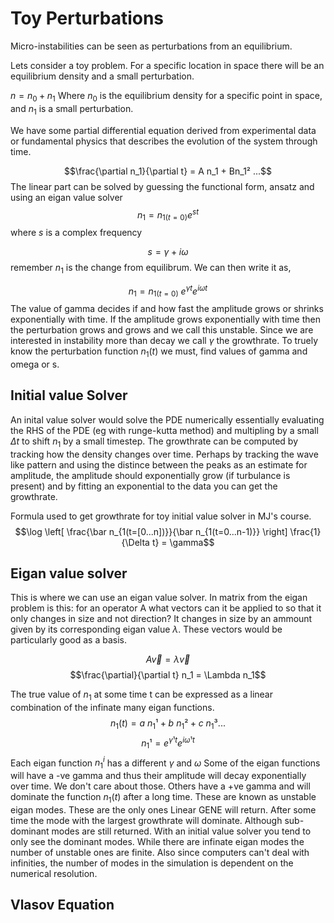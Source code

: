 # Toy Perturbations
Micro-instabilities can be seen as perturbations from an equilibrium. 

Lets consider a toy problem. For a specific location in space there will be an equilibrium density and a small perturbation.

$n = n_0 + n_1$ 
Where $n_0$ is the equilibrium density for a specific point in space, and $n_1$ is a small perturbation.

We have some partial differential equation derived from experimental data or fundamental physics that describes the evolution of the system through time.

$$\frac{\partial n_1}{\partial t} = A n_1 + Bn_1² ...$$
The linear part can be solved by guessing the functional form, ansatz and using an eigan value solver
$$
n_1 = n_{1(t=0)} e^{st}
$$
where $s$ is a complex frequency

$$s = \gamma + i \omega$$
remember $n_1$ is the change from equilibrum. We can then write it as,

$$n_1 = n_{1(t=0)} \ e^{\gamma t} e^{i\omega t}$$
The value of gamma decides if and how fast the amplitude grows or shrinks exponentially with time. If the amplitude grows exponentially with time then the perturbation grows and grows and we call this unstable. Since we are interested in instability more than decay we call $\gamma$ the growthrate. To truely know the perturbation function $n_1(t)$ we must, find values of gamma and omega or s. 

## Initial value Solver
An inital value solver would solve the PDE numerically essentially evaluating the RHS of the PDE (eg with runge-kutta method) and multipling by a small $\Delta t$ to shift $n_1$ by a small timestep. The growthrate can be computed by tracking how the density changes over time. Perhaps by tracking the wave like pattern and using the distince between the peaks as an estimate for amplitude, the amplitude should exponentially grow (if turbulance is present) and by fitting an exponential to the data you can get the growthrate.

Formula used to get growthrate for toy initial value solver in MJ's course. 
$$\log \left[ \frac{\bar n_{1(t=[0...n])}}{\bar n_{1(t=0...n-1)}}  \right] \frac{1}{\Delta t} = \gamma$$

## Eigan value solver
This is where we can use an eigan value solver. In matrix from the eigan problem is this: for an operator A what vectors can it be applied to so that it only changes in size and not direction? It changes in size by an ammount given by its corresponding eigan value $\lambda$. These vectors would be particularly good as a basis.

$$A \vec v = \lambda \vec v$$
$$\frac{\partial}{\partial t} n_1 = \Lambda n_1$$

The true value of $n_1$ at some time t can be expressed as a linear combination of the infinate many eigan functions. 
$$n_1(t) = a \ n_1¹ + b\ n_1² + c \ n_1³ ...$$
$$n_1¹ = e^{\gamma¹ t} e^{i\omega¹ t}$$
Each eigan function $n_1^i$ has a different $\gamma$ and $\omega$ Some of the eigan functions will have a -ve gamma and thus their amplitude will decay exponentially over time. We don't care about those. Others have a +ve gamma and will dominate the function $n_1(t)$ after a long time. These are known as unstable eigan modes. These are the only ones Linear GENE will return. After some time the mode with the largest growthrate will dominate. Although sub-dominant modes are still returned. With an initial value solver you tend to only see the dominant modes. While there are infinate eigan modes the number of unstable ones are finite. Also since computers can't deal with infinities, the number of modes in the simulation is dependent on the numerical resolution. 

## Vlasov Equation

